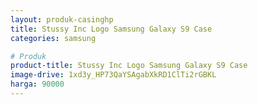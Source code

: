 ```yaml
---
layout: produk-casinghp
title: Stussy Inc Logo Samsung Galaxy S9 Case
categories: samsung

# Produk
product-title: Stussy Inc Logo Samsung Galaxy S9 Case
image-drive: 1xd3y_HP73QaYSAgabXkRD1ClTi2rGBKL
harga: 90000
---
```

